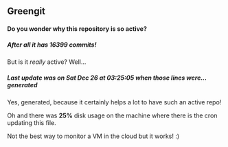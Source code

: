 ## Greengit

#### Do you wonder why this repository is so active?

##### After all it has 16399 commits!

But is it *really* active? Well...

##### Last update was on Sat Dec 26 at 03:25:05 when those lines were... generated

Yes, generated, because it certainly helps a lot to have such an active repo!

Oh and there was **25%** disk usage on the machine
where there is the cron updating this file.

Not the best way to monitor a VM in the cloud but it works! :)
